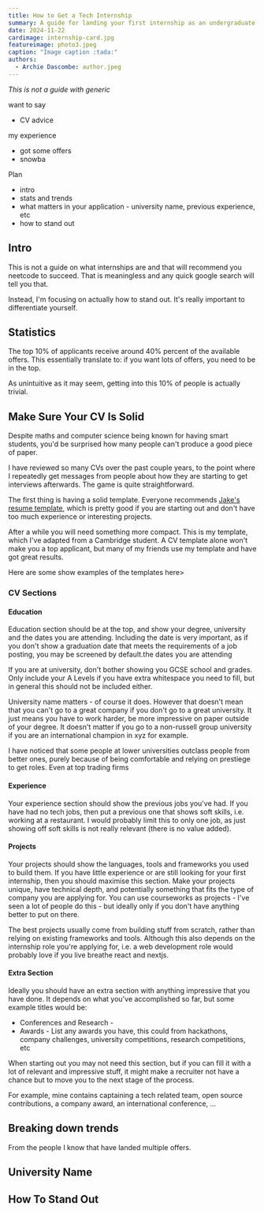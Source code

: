 ```yaml
---
title: How to Get a Tech Internship
summary: A guide for landing your first internship as an undergraduate.
date: 2024-11-22
cardimage: internship-card.jpg
featureimage: photo3.jpeg
caption: "Image caption :tada:"
authors:
  - Archie Dascombe: author.jpeg
---
```


_This is not a guide with generic_

want to say
- CV advice

my experience
- got some offers
- snowba

Plan
- intro
- stats and trends
- what matters in your application - university name, previous experience, etc
- how to stand out

## Intro

This is not a guide on what internships are and that will recommend you neetcode to succeed. That is meaningless and any quick google search will tell you that.

Instead, I'm focusing on actually how to stand out. It's really important to differentiate yourself.


## Statistics

The top 10% of applicants receive around 40% percent of the available offers. This essentially translate to: if you want lots of offers, you need to be in the top.

As unintuitive as it may seem, getting into this 10% of people is actually trivial.


## Make Sure Your CV Is Solid

Despite maths and computer science being known for having smart students, you'd be surprised how many people can't produce a good piece of paper.

I have reviewed so many CVs over the past couple years, to the point where I repeatedly get messages from people about how they are starting to get interviews afterwards. The game is quite straightforward.

The first thing is having a solid template. Everyone recommends [Jake's resume template](https://www.overleaf.com/latex/templates/jakes-resume/syzfjbzwjncs), which is pretty good if you are starting out and don't have too much experience or interesting projects. 

After a while you will need something more compact. This is my template, which I've adapted from a Cambridge student. A CV template alone won't make you a top applicant, but many of my friends use my template and have got great results.

Here are some
show examples of the templates here>

### CV Sections

#### Education
Education section should be at the top, and show your degree, university and the dates you are attending. Including the date is very important, as if you don't show a graduation date that meets the requirements of a job posting, you may be screened by default.the dates you are attending

If you are at university, don't bother showing you GCSE school and grades. Only include your A Levels if you have extra whitespace you need to fill, but in general this should not be included either.

University name matters - of course it does. However that doesn't mean that you can't go to a great company if you don't go to a great university. It just means you have to work harder, be more impressive on paper outside of your degree. It doesn't matter if you go to a non-russell group university if you are an international champion in xyz for example.

I have noticed that some people at lower universities outclass people from better ones, purely because of being comfortable and relying on prestiege to get roles. Even at top trading firms

#### Experience
Your experience section should show the previous jobs you've had. If you have had no tech jobs, then put a previous one that shows soft skills, i.e. working at a restaurant. I would probably limit this to only one job, as just showing off soft skills is not really relevant (there is no value added).

#### Projects
Your projects should show the languages, tools and frameworks you used to build them. If you have little experience or are still looking for your first internship, then you should maximise this section. Make your projects unique, have technical depth, and potentially something that fits the type of company you are applying for. You can use courseworks as projects - I've seen a lot of people do this - but ideally only if you don't have anything better to put on there.

The best projects usually come from building stuff from scratch, rather than relying on existing frameworks and tools. Although this also depends on the internship role you're applying for, i.e. a web development role would probably love if you live breathe react and nextjs.

#### Extra Section
Ideally you should have an extra section with anything impressive that you have done. It depends on what you've accomplished so far, but some example titles would be:
- Conferences and Research -
- Awards - List any awards you have, this could from hackathons, company challenges, university competitions, research competitions, etc

When starting out you may not need this section, but if you can fill it with a lot of relevant and impressive stuff, it might make a recruiter not have a chance but to move you to the next stage of the process.

For example, mine contains captaining a tech related team, open source contributions, a company award, an international conference, ...

## Breaking down trends

From the people I know that have landed multiple offers.

## University Name


## How To Stand Out
